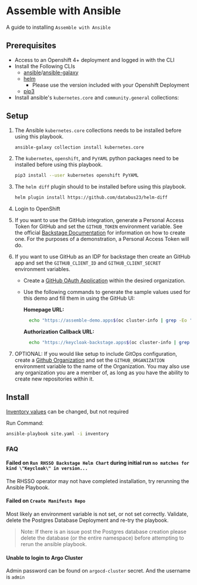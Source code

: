 # Assemble with Ansible

A guide to installing `Assemble with Ansible`

## Prerequisites

- Access to an Openshift 4+ deployment and logged in with the CLI
- Install the Following CLIs
  - [ansible](https://www.ansible.com/)/[ansible-galaxy](https://galaxy.ansible.com/)
  - [helm](https://helm.sh/)
    - Please use the version included with your Openshift Deployment
  - [pip3](https://pypi.org/project/pip/)
- Install ansible's `kubernetes.core` and `community.general` collections:

## Setup

1. The Ansible `kubernetes.core` collections needs to be installed before using this playbook.

    ``` sh
    ansible-galaxy collection install kubernetes.core
    ```

1. The `kubernetes`, `openshift`, and `PyYAML` python packages need to be installed before using this playbook.

    ``` sh
    pip3 install --user kubernetes openshift PyYAML
    ```

1. The `helm diff` plugin should to be installed before using this playbook.

    ``` sh
    helm plugin install https://github.com/databus23/helm-diff
    ```

1. Login to OpenShift
1. If you want to use the GitHub integration, generate a Personal Access Token for GitHub and set the `GITHUB_TOKEN` environment variable.
   See the official [Backstage Documentation](https://backstage.io/docs/getting-started/configuration#setting-up-a-github-integration) for information on how to create one.  For the purposes of a demonstration, a Personal Access Token will do.
1. If you want to use GitHub as an IDP for backstage then create an GitHub app and set the `GITHUB_CLIENT_ID` and `GITHUB_CLIENT_SECRET` environment variables.
   - Create a [GitHub OAuth Application](https://docs.github.com/en/developers/apps/building-oauth-apps/creating-an-oauth-app) within the desired organization.  
   - Use the following commands to generate the sample values used for this demo and fill them in using the GitHub UI:

      **Homepage URL:**

        ```sh
          echo "https://assemble-demo.apps$(oc cluster-info | grep -Eo '.cluster(.*?).com')"
        ```

      **Authorization Callback URL:**

        ```sh
          echo "https://keycloak-backstage.apps$(oc cluster-info | grep -Eo '.cluster(.*?).com')/auth/realms/backstage/broker/github/endpoint"
        ```

2. OPTIONAL: If you would like setup to include GitOps configuration, create a [Github Organization](https://github.com/settings/organizations) and set the `GITHUB_ORGANIZATION` environment variable to the name of the Organization. You may also use any organization you are a member of, as long as you have the ability to create new repositories within it.

## Install

[Inventory values](inventory/group_vars/all.yml) can be changed, but not required

Run Command:

```sh
ansible-playbook site.yaml -i inventory
```

### FAQ

#### Failed on `Run RHSSO Backstage Helm Chart` during initial run `no matches for kind \"Keycloak\" in version...`

The RHSSO operator may not have completed installation, try rerunning the Ansible Playbook.

#### Failed on `Create Manifests Repo`

Most likely an environment variable is not set, or not set correctly. Validate, delete the Postgres Database Deployment and re-try the playbook.

> Note: If there is an issue post the Postgres database creation please delete the database (or the entire namespace) before attempting to rerun the ansible playbook.

#### Unable to login to Argo Cluster

Admin password can be found on `argocd-cluster` secret. And the username is `admin`